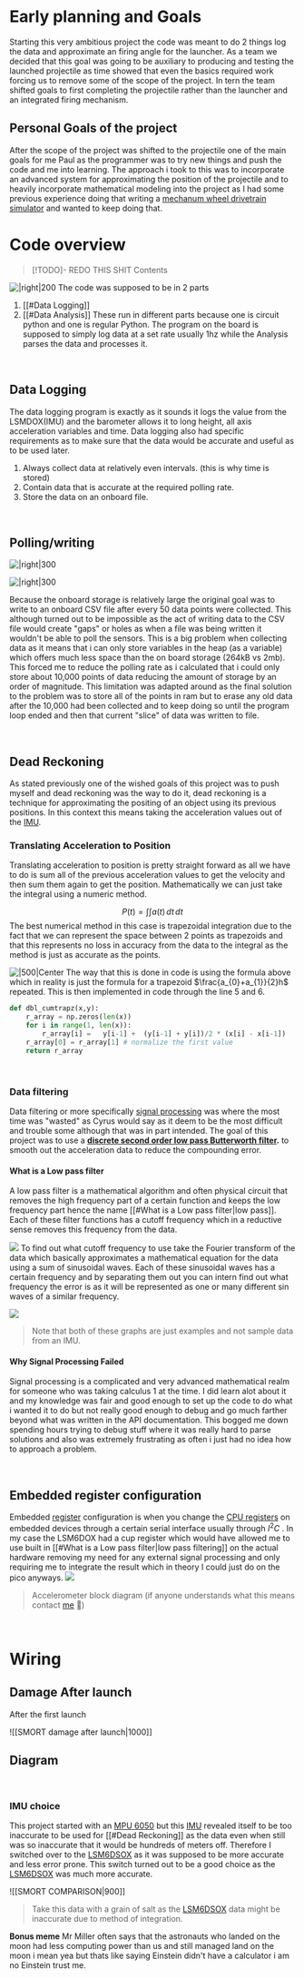 

# Early planning and Goals
Starting this very ambitious project the code was meant to do 2 things log the data and approximate an firing angle for the launcher. As a team we decided that this goal was going to be auxiliary to producing and testing the launched projectile as time showed that even the basics required work forcing us to remove some of the scope of the project. In tern the team shifted goals to first completing the projectile rather than the launcher and an integrated firing mechanism. 

## Personal Goals of the project
After the scope of the project was shifted to the projectile one of the main goals for me Paul as the programmer was to try new things and push the code and me into learning. The approach i took to this was to incorporate an advanced system for approximating the position of the projectile and to heavily incorporate mathematical modeling into the project as I had some previous experience doing that writing a [mechanum wheel drivetrain simulator](https://github.com/japhero/FTC-mechanum-drivtrain-simulator) and wanted to keep doing that. 


# Code overview 



> [!TODO]- REDO THIS SHIT 
> Contents


![|right|200](https://i.imgur.com/Vns21p1.png)
The code was supposed to be in 2 parts 
1. [[#Data Logging]]
2. [[#Data Analysis]] 
These run in different parts because one is circuit python and one is regular Python. The program on the board is supposed to simply log data at a set rate usually $1\text{hz}$ while the Analysis parses the data and processes it. 

&emsp;

## Data Logging
The data logging program is exactly as it sounds it logs the value from the LSMDOX(IMU) and the barometer allows it to long height, all axis acceleration variables and time. Data logging also had specific requirements as to make sure that the data would be accurate and useful as to be used later. 
1. Always collect data at relatively even intervals. (this is why time is stored)
2. Contain data that is accurate at the required polling rate.
3. Store the data on an onboard file.

&emsp;


## Polling/writing 

![|right|300](https://i.imgur.com/BiAyjRm.png)

![|right|300](https://i.imgur.com/dFlrbQw.png)

Because the onboard storage is relatively large the original goal was to write to  an onboard CSV file after every 50 data points were collected. This although turned out to be impossible as the act of writing data to the CSV file would create "gaps" or holes as when a file was being written it wouldn't be able to poll the sensors. This is a big problem when collecting data as it means that i can only store variables in the heap (as a variable) which offers much less space than the on board storage (264kB vs 2mb). This forced me to reduce the polling rate as i calculated that i could only store about 10,000 points of data reducing the amount of storage by an order of magnitude. This limitation was adapted around as the final solution to the problem was to store all of the points in ram but to erase any old data after the 10,000 had been collected and to keep doing so until the program loop ended and then that current "slice" of data was written to file.


&emsp;

## Dead Reckoning 
As stated previously one of the wished goals of this project was to push myself and dead reckoning was the way to do it, dead reckoning is a technique for approximating the positing of an object using its previous positions. In this context this means taking the acceleration values out of the [IMU](https://en.wikipedia.org/wiki/Inertial_measurement_unit).

### Translating Acceleration to Position
Translating acceleration to position is pretty straight forward as all we have to do is sum all of the previous acceleration values to get the velocity and then sum them again to get the position. Mathematically we can just take the integral using a numeric method.

$$P(t)=\int \int a(t) \, dt \, dt$$
The best numerical method in this case is trapezoidal integration due to the fact that we can represent the space between 2 points as trapezoids and that this represents no loss in accuracy from the data to the integral as the method is just as accurate as the points. 


![|500|Center](https://i.imgur.com/RenYZuw.png)
The way that this is done in code is using the formula above which in reality is just the formula for a trapezoid $\frac{a_{0}+a_{1}}{2}h$ repeated. This is then implemented in code through the line 5 and 6.
```python 
def dbl_cumtrapz(x,y):
    r_array = np.zeros(len(x))
    for i in range(1, len(x)):
        r_array[i] =   y[i-1] +  (y[i-1] + y[i])/2 * (x[i] - x[i-1])
    r_array[0] = r_array[1] # normalize the first value 
    return r_array

```


&emsp;
### Data filtering 
Data filtering or more specifically [signal processing](https://en.wikipedia.org/wiki/Signal_processing) was where the most time was "wasted" as Cyrus would say as it deem to be the most difficult and trouble some although that was in part intended. The goal of this project was to use a **[discrete second order low pass Butterworth filter](https://en.wikipedia.org/wiki/Butterworth_filter).** to smooth out the acceleration data to reduce the compounding error.



#### What is a Low pass filter 
A low pass filter is a mathematical algorithm and often physical circuit that removes the high frequency part of a certain function and keeps the low frequency part hence the name [[#What is a Low pass filter|low pass]]. Each of these filter functions has a cutoff frequency which in a reductive sense removes this frequency from the data.


![](https://i.imgur.com/EsYiagG.png)
To find out what cutoff frequency to use take the Fourier transform of the data which basically approximates a mathematical equation for the data using a sum of sinusoidal waves. Each of these sinusoidal waves has a certain frequency and by separating them out you can intern find out what frequency the error is as it will be represented as one or many different $\sin$ waves of a similar frequency.


![](https://i.imgur.com/VFMB4Af.png)
> Note that both of these graphs are just examples and not sample data from an IMU.


#### Why Signal Processing Failed 
Signal processing is a complicated and very advanced mathematical realm for someone who was taking calculus 1 at the time. I did learn alot about it and my knowledge was fair and good enough to set up the code to do what i wanted it to do but not really good enough to debug and go much farther beyond what was written in the API documentation. This bogged me down spending hours trying to debug stuff where it was really hard to parse solutions and also was extremely frustrating as often i just had no idea how to approach a problem. 

&emsp;
## Embedded register configuration 
Embedded [register](https://en.wikipedia.org/wiki/Processor_register) configuration is when you change the [CPU registers](https://en.wikipedia.org/wiki/Processor_register) on embedded devices through a certain serial interface usually through $I^2C$ . In my case the LSM6DOX had a cup register which would have allowed me to use built in [[#What is a Low pass filter|low pass filtering]] on the actual hardware removing my need for any external signal processing and only requiring me to integrate the result which in theory I could just do on the pico anyways.
![](https://i.imgur.com/EaLGAi5.png)
> Accelerometer block diagram (if anyone understands what this means contact [me](https://pweder3.dev/) 🙏)


&emsp;

# Wiring 




## Damage After launch 
After the first launch 



![[SMORT damage after launch|1000]]





## Diagram

&emsp;

### IMU choice 
This project started with an [MPU 6050](https://www.adafruit.com/product/3886) but this [IMU](https://en.wikipedia.org/wiki/Inertial_measurement_unit) revealed itself to be too inaccurate to be used for [[#Dead Reckoning]] as the data even when still was so inaccurate that it would be hundreds of meters off. Therefore I switched over to the [LSM6DSOX](https://www.adafruit.com/product/4438) as it was supposed to be more accurate and less error prone. This switch turned out to be a good choice as the [LSM6DSOX](https://www.adafruit.com/product/4438)  was much more accurate.

![[SMORT COMPARISON|900]]
> Take this data with a grain of salt as the [LSM6DSOX](https://www.adafruit.com/product/4438)  data might be inaccurate due to method of integration.

**Bonus meme** Mr Miller often says that the astronauts who landed on the moon had less computing power than us and still managed land on the moon i mean yea but thats like saying Einstein didn't have a calculator i am no Einstein trust me.



